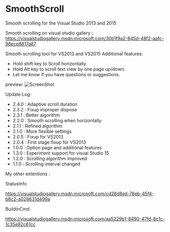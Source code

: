 # SmoothScroll
Smooth scrolling for the Visual Studio 2013 and 2015

Smooth scrolling on visual studio gallery : https://visualstudiogallery.msdn.microsoft.com/30b1f9a2-845d-48f2-aafc-98ece8817a87

Smooth scrolling tool for VS2013 and VS2015
Additional features:
* Hold shift key to Scroll horizontally.
* Hold Alt key to scroll text view by one page up/down.
* Let me know if you have questions or suggestions.

preview:
![ScreenShot](https://dn-lkytal.qbox.me/ss.gif)

Update Log:

* 2.4.0 : Adaptive scroll duration
* 2.3.2 : Fixup improper dispose
* 2.3.1 : Better algorithm
* 2.2.0 : Smooth scrolling when horizontally
* 2.1.1 : Refined algorithm
* 2.1.0 : More flexible settings
* 2.0.5 : Fixup for VS2013
* 2.0.4 : First stage fixup for VS2013
* 1.0.0 : Option page and additional features
* 1.3.0 : Experiment support for visual Studio 15
* 1.2.0 : Scrolling algorithm improved
* 1.1.0 : Scrolling interval changed

My other extentions :

StatusInfo

https://visualstudiogallery.msdn.microsoft.com/cd28d8ed-78eb-45f4-b8c2-a024631d499a

BuildinCmd

https://visualstudiogallery.msdn.microsoft.com/aa5229b1-8490-47fd-8c1c-1c35e92c61cc
